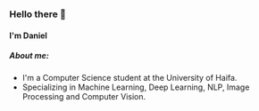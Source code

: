 ### Hello there 👋
#### I'm Daniel

##### About me:
- I'm a Computer Science student at the University of Haifa.
- Specializing in Machine Learning, Deep Learning, NLP, Image Processing and Computer Vision.

